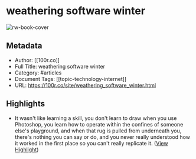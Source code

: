 # weathering software winter

![rw-book-cover](https://100r.co/site/media/services/shortcut.png)

## Metadata
- Author: [[100r.co]]
- Full Title: weathering software winter
- Category: #articles
- Document Tags: [[topic-technology-internet]] 
- URL: https://100r.co/site/weathering_software_winter.html

## Highlights
- It wasn't like learning a skill, you don't learn to draw when you use Photoshop, you learn how to operate within the confines of someone else's playground, and when that rug is pulled from underneath you, there's nothing you can say or do, and you never really understood how it worked in the first place so you can't really replicate it. ([View Highlight](https://read.readwise.io/read/01he294pr9nq2vxnnxvr054dvp))
